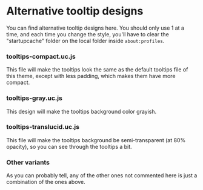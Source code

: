 <h1>Alternative tooltip designs</h1>
<p>You can find alternative tooltip designs here. You should only use 1 at a time, and each time you change the style,
you'll have to clear the "startupcache" folder on the local folder inside <code>about:profiles</code>.</p>

<h3>tooltips-compact.uc.js</h3>
<p>This file will make the tooltips look the same as the default tooltips file of this theme, except with less padding, 
which makes them have more compact.</p>

<h3>tooltips-gray.uc.js</h3>
<p>This design will make the tooltips background color grayish.</p>

<h3>tooltips-translucid.uc.js</h3>
<p>This file will make the tooltips background be semi-transparent (at 80% opacity), so you can see through the tooltips a 
bit.</p>

<h3>Other variants</h3>
<p>As you can probably tell, any of the other ones not commented here is just a combination of the ones above.</p>
